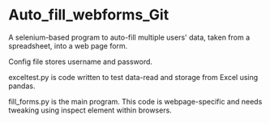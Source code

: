 # Auto_fill_webforms_Git

A selenium-based program to auto-fill multiple users' data, taken from a spreadsheet, into a web page form.

Config file stores username and password.

exceltest.py is code written to test data-read and storage from Excel using pandas.

fill_forms.py is the main program. This code is webpage-specific and needs tweaking using inspect element within browsers.
